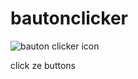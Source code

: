 # bautonclicker
![bauton clicker icon](https://github.com/weeniemount/bautonpusher/blob/main/bauton%20clickar%20icon.png?raw=true)

 click ze buttons

